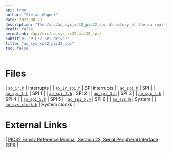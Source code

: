 ```yaml
---
api: true
author: "Stefan Wagner"
date: 2022-08-29
description: "The /src/ao_sys_xc32_pic32_spi directory of the ao real-time operating system."
draft: false
permalink: /api/src/ao_sys_xc32_pic32_spi/ 
subtitle: "PIC32 SPI driver"
title: "ao_sys_xc32_pic32_spi"
toc: false
---
```


# Files

| [`ao_ir.h`](ao_ir.h.md) | Interrupts |
| [`ao_ir_spi.h`](ao_ir_spi.h.md) | SPI interrupts |
| [`ao_spi.h`](ao_spi.h.md) | SPI |
| [`ao_spi_1.h`](ao_spi_1.h.md) | SPI 1 |
| [`ao_spi_2.h`](ao_spi_2.h.md) | SPI 2 |
| [`ao_spi_3.h`](ao_spi_3.h.md) | SPI 3 |
| [`ao_spi_4.h`](ao_spi_4.h.md) | SPI 4 |
| [`ao_spi_5.h`](ao_spi_5.h.md) | SPI 5 |
| [`ao_spi_6.h`](ao_spi_6.h.md) | SPI 6 |
| [`ao_sys.h`](ao_sys.h.md) | System |
| [`ao_sys_clock.h`](ao_sys_clock.h.md) | System clocks |

# External Links

| [PIC32 Family Reference Manual, Section 23, Serial Peripheral Interface (SPI)](https://microchip.com/DS61106) |

